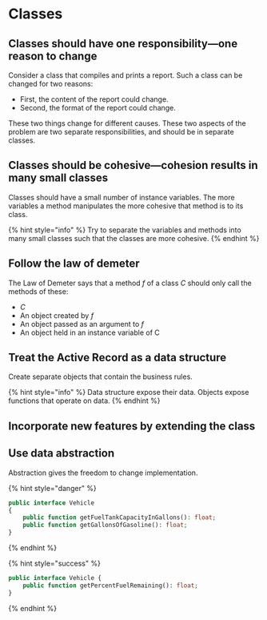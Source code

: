 # Classes

## Classes should have one responsibility—one reason to change

Consider a class that compiles and prints a report. Such a class can be changed for two reasons:

- First, the content of the report could change. 
- Second, the format of the report could change. 

These two things change for different causes. These two aspects of the problem are two separate responsibilities, and should be in separate classes.

## Classes should be cohesive—cohesion results in many small classes

Classes should have a small number of instance variables. The more variables a method manipulates the more cohesive that method is to its class. 

{% hint style="info" %}
Try to separate the variables and methods into many small classes such that the classes are more cohesive.
{% endhint %}

## Follow the law of demeter

The Law of Demeter says that a method *f* of a class *C* should only call the methods of these:

- *C*
- An object created by *f*
- An object passed as an argument to *f*                                             
- An object held in an instance variable of C

## Treat the Active Record as a data structure

Create separate objects that contain the business rules.

{% hint style="info" %}
Data structure expose their data. Objects expose functions that operate on data.
{% endhint %}

## Incorporate new features by extending the class



## Use data abstraction

Abstraction gives the freedom to change implementation.

{% hint style="danger" %}
```php
public interface Vehicle 
{
	public function getFuelTankCapacityInGallons(): float;
	public function getGallonsOfGasoline(): float;
}
```
{% endhint %}

{% hint style="success" %}
```php
public interface Vehicle {
	public function getPercentFuelRemaining(): float;
}
```
{% endhint %}


